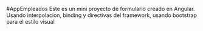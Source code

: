 #AppEmpleados
Este es un mini proyecto de formulario creado en Angular. 
Usando interpolacion, binding y directivas del framework, usando bootstrap para el estilo visual
